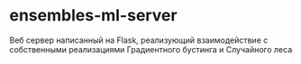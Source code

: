 # ensembles-ml-server
Веб сервер написанный на Flask, реализующий взаимодействие с собственными реализациями Градиентного бустинга и Случайного леса